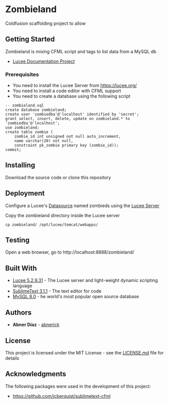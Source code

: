 # Zombieland

Coldfusion scaffolding project to allow

## Getting Started

Zombieland is mixing CFML script and tags to list data from a MySQL db
- [Lucee Documentation Project](http://docs.lucee.org/)

### Prerequisites

* You need to install the Lucee Server from https://lucee.org/
* You need to install a code editor with CFML support
* You need to create a database using the following script

```
-- zombieland.sql
create database zombieland; 
create user 'zombiedba'@'localhost' identified by 'secret';
grant select, insert, delete, update on zombieland.* to 'zombiedba'@'localhost';
use zombieland;
create table zombie (
	zombie_id int unsigned not null auto_increment, 
	name varchar(20) not null, 
	constraint pk_zombie primary key (zombie_id));
commit;
```

## Installing

Download the source code or clone this repository


## Deployment

Configure a Lucee's [Datasource](https://docs.lucee.org/guides/cookbooks/datasource-define-datasource.html#create-a-datasource-in-the-administrator) named zombieds using the [Lucee Server](http://localhost:8888/lucee/admin/server.cfm) 

Copy the zombieland directory inside the Lucee server
```
cp zombieland/ /opt/lucee/tomcat/webapps/
```

## Testing

Open a web browser, go to http://localhost:8888/zombieland/


## Built With

* [Lucee 5.2.9.31](https://lucee.org/) - The Lucee server and light-weight dynamic scripting language 
* [SublimeText 3.1.1](https://www.sublimetext.com/) - The text editor for code
* [MySQL 8.0](https://www.mysql.com/) - he world's most popular open source database

## Authors

* **Abner Díaz** - [abnerick](https://github.com/abnerick)

## License

This project is licensed under the MIT License - see the [LICENSE.md](LICENSE.md) file for details

## Acknowledgments

The following packages were used in the development of this project:
* https://github.com/jcberquist/sublimetext-cfml
